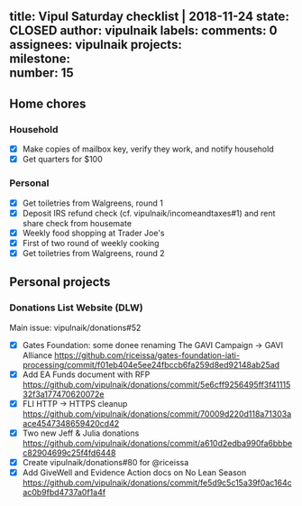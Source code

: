 title:	Vipul Saturday checklist | 2018-11-24
state:	CLOSED
author:	vipulnaik
labels:	
comments:	0
assignees:	vipulnaik
projects:	
milestone:	
number:	15
--
## Home chores

### Household
- [x] Make copies of mailbox key, verify they work, and notify household
- [x] Get quarters for $100

### Personal

- [x] Get toiletries from Walgreens, round 1
- [x] Deposit IRS refund check (cf. vipulnaik/incomeandtaxes#1) and rent share check from housemate
- [x] Weekly food shopping at Trader Joe's
- [x] First of two round of weekly cooking
- [x] Get toiletries from Walgreens, round 2
## Personal projects

### Donations List Website (DLW)

Main issue: vipulnaik/donations#52

- [x] Gates Foundation: some donee renaming The GAVI Campaign -> GAVI Alliance https://github.com/riceissa/gates-foundation-iati-processing/commit/f01eb404e5ee24fbccb6fa259d8ed92148ab25ad
- [x] Add EA Funds document with RFP https://github.com/vipulnaik/donations/commit/5e6cff9256495ff3f4111532f3a177470620072e
- [x] FLI HTTP -> HTTPS cleanup https://github.com/vipulnaik/donations/commit/70009d220d118a71303aace4547348659420cd42
- [x] Two new Jeff & Julia donations https://github.com/vipulnaik/donations/commit/a610d2edba990fa6bbbec82904699c25f4fd6448
- [x] Create vipulnaik/donations#80 for @riceissa
- [x] Add GiveWell and Evidence Action docs on No Lean Season https://github.com/vipulnaik/donations/commit/fe5d9c5c15a39f0ac164cac0b9fbd4737a0f1a4f
